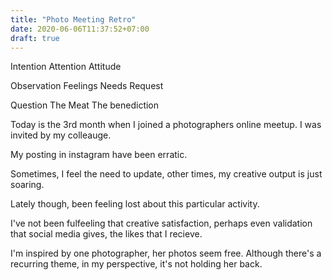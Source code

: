 ```yaml
---
title: "Photo Meeting Retro"
date: 2020-06-06T11:37:52+07:00
draft: true
---
```



Intention
Attention
Attitude

Observation
Feelings
Needs
Request

Question
The Meat
The benediction

Today is the 3rd month when I joined a photographers online meetup. I was invited by my colleauge.

My posting in instagram have been erratic.

Sometimes, I feel the need to update, other times, my creative output is just soaring.

Lately though, been feeling lost about this particular activity.

I've not been fulfeeling that creative satisfaction, perhaps even validation that social media gives, the likes that I recieve.

I'm inspired by one photographer, her photos seem free. Although there's a recurring theme, in my perspective, it's not holding her back.


